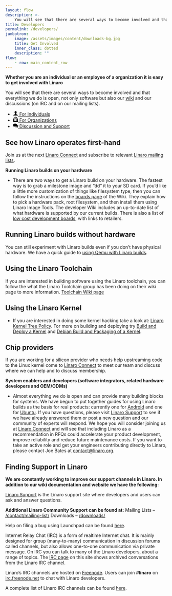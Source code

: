 ```yaml
---
layout: flow
description: >-
    You will see that there are several ways to become involved and that everything we do is open, not only software but also our wiki and our discussions (on IRC and on our mailing lists).
title: Developers
permalink: /developers/
jumbotron:
    image: /assets/images/content/downloads-bg.jpg
    title: Get Involved
    inner_class: dotted
    description: ""
flow:
    - row: main_content_row
---
```

**Whether you are an individual or an employee of a organization it is easy to get involved with Linaro**

You will see that there are several ways to become involved and that everything we do is open, not only software but also our [wiki](http://wiki-archive.linaro.org/FrontPage) and our discussions (on IRC and on our mailing lists).

<ul class="nav nav-tabs" role="tablist" id="tabbed_nav">
<li role="presentation" class="active">
<a href="#individuals" role="tab" data-toggle="tab">
<svg class="mk-svg-icon small" data-name="mk-moon-user" data-cacheid="icon-59a7eb5b217bb" style=" height:16px; width: 16px; " xmlns="http://www.w3.org/2000/svg" viewBox="0 0 512 512">
<path d="M311.413 351.368c-11.055-1.759-11.307-32.157-11.307-32.157s32.484-32.158 39.564-75.401c19.045 0 30.809-45.973 11.761-62.148.795-17.027 24.48-133.662-95.431-133.662s-96.225 116.635-95.432 133.662c-19.047 16.175-7.285 62.148 11.761 62.148 7.079 43.243 39.564 75.401 39.564 75.401s-.252 30.398-11.307 32.157c-35.61 5.666-168.586 64.317-168.586 128.632h448c0-64.315-132.976-122.966-168.587-128.632z">
</path>
</svg> For Individuals
</a>
</li>
<li role="presentation">
<a href="#organizations" role="tab" data-toggle="tab">
<svg class="mk-svg-icon small" data-name="mk-moon-library-2" data-cacheid="icon-59a7eb5b21ebf"
style=" height:16px; width: 16px; " xmlns="http://www.w3.org/2000/svg" viewBox="0 0 512 512">
<path
d="M256 0l-256 160h512l-256-160zm144 192l16 32v192h64v-192l16-32h-96zm-128 0l16 32v192h64v-192l16-32h-96zm-128 0l16 32v192h64v-192l16-32h-96zm-128 0l16 32v192h64v-192l16-32h-96zm0 256l-16 64h512l-16-64h-480zm272-352c0 17.673-14.327 32-32 32-17.673 0-32-14.327-32-32s14.327-32 32-32c17.673 0 32 14.327 32 32z">
</path>
</svg> For Organizations
</a>
</li>
<li role="presentation">
<a href="#support" role="tab" data-toggle="tab">
<svg class="mk-svg-icon small" data-name="mk-icon-comments" data-cacheid="icon-59a7eb5b222e2"
style=" height:16px; width: 16px; " xmlns="http://www.w3.org/2000/svg" viewBox="0 0 1792 1792">
<path
d="M1408 768q0 139-94 257t-256.5 186.5-353.5 68.5q-86 0-176-16-124 88-278 128-36 9-86 16h-3q-11 0-20.5-8t-11.5-21q-1-3-1-6.5t.5-6.5 2-6l2.5-5 3.5-5.5 4-5 4.5-5 4-4.5q5-6 23-25t26-29.5 22.5-29 25-38.5 20.5-44q-124-72-195-177t-71-224q0-139 94-257t256.5-186.5 353.5-68.5 353.5 68.5 256.5 186.5 94 257zm384 256q0 120-71 224.5t-195 176.5q10 24 20.5 44t25 38.5 22.5 29 26 29.5 23 25q1 1 4 4.5t4.5 5 4 5 3.5 5.5l2.5 5 2 6 .5 6.5-1 6.5q-3 14-13 22t-22 7q-50-7-86-16-154-40-278-128-90 16-176 16-271 0-472-132 58 4 88 4 161 0 309-45t264-129q125-92 192-212t67-254q0-77-23-152 129 71 204 178t75 230z">
</path>
</svg> Discussion and Support
</a>
</li>
</ul>

<div class="tab-content" id="tabbed_nav_content">
<div role="tabpanel" class="tab-pane tab-pane-legal active" id="individuals" markdown="1">

## See how Linaro operates first-hand

Join us at the next [Linaro Connect](https://connect.linaro.org/) and subscribe to relevant [Linaro mailing
lists](http://lists.linaro.org/mailman/listinfo).

**Running Linaro builds on your hardware**

* There are two ways to get a Linaro build on your hardware. The fastest way is to grab a milestone image and
“dd” it to your SD card. If you’d like a little more customization of things like filesystem type, then you can
follow the instructions on the [boards page](https://wiki-archive.linaro.org/Boards) of the Wiki. They explain
how to pick a hardware pack, root filesystem, and then install them using Linaro Image Tools. The developer Wiki
includes an up-to-date list of what hardware is supported by our current builds. There is also a list of [low
cost development boards](http://wiki-archive.linaro.org/Boards), with links to retailers.

## Running Linaro builds without hardware

You can still experiment with Linaro builds even if you don’t have physical hardware. We have a quick guide to
[using Qemu with Linaro builds](https://wiki-archive.linaro.org/Resources/HowTo/Qemu).

## Using the Linaro Toolchain

If you are interested in building software using the Linaro toolchain, you can follow the what the Linaro
Toolchain group has been doing on their wiki page to more information. [Toolchain Wiki
page](https://wiki-archive.linaro.org/WorkingGroups/ToolChain)


## Using the Linaro Kernel

* If you are interested in doing some kernel hacking take a look at: [Linaro Kernel Tree
Policy](http://wiki-archive.linaro.org/Platform/DevPlatform/LinuxLinaroKernelTreeProcess). For more on building
and deploying try [Build and Deploy a Kernel](https://wiki-archive.linaro.org/Resources/HowTo/KernelDeploy) and
[Debian Build and Packaging of a Kernel](https://wiki-archive.linaro.org/Resources/HowTo/PackageYourOwnKernel).
</div>



<div role="tabpanel" class="tab-pane tab-pane-legal" id="organizations" markdown="1">

## Chip providers

If you are working for a silicon provider who needs help upstreaming code to the Linux kernel come to [Linaro
Connect](https://connect.linaro.org/ "Linaro Connect event") to meet our team and discuss where we can help and
to discuss membership.

**System enablers and developers (software integrators, related hardware developers and OEM/ODMs)**

* Almost everything we do is open and can provide many building blocks for systems. We have begun to put
together guides for using Linaro builds as the basis for real products: currently one for
[Android](https://wiki-archive.linaro.org/LinaroForProductBuilders/Android "Linaro for Android product
builders") and one for [Ubuntu](https://wiki-archive.linaro.org/LinaroForProductBuilders/Ubuntu "Linaro for
Ubuntu products builders"). If you have questions, please visit [Linaro
Support](https://servicedesk.linaro.org/servicedesk/customer/portal/6 "Linaro support") to see if we have
already answered them or post a new question and our community of experts will respond. We hope you will
consider joining us at [Linaro Connect](https://connect.linaro.org/ "Linaro Connect event") and will see that
including Linaro as a recommendation in RFQs could accelerate your product development, improve reliability and
reduce future maintenance costs. If you want to take an active role and get your engineers contributing directly
to Linaro, please contact Joe Bates at [contact@linaro.org](mailto:contact@linaro.org).

</div>



<div role="tabpanel" class="tab-pane tab-pane-legal" id="support" markdown="1">


## Finding Support in Linaro

**We are constantly working to improve our support channels in Linaro. In addition to our wiki documentation and
website we have the following:**

[Linaro Support](https://support.linaro.org/) is the Linaro support site where developers and users can ask and
answer questions.

**Additional Linaro Community Support can be found at:**
Mailing Lists – [/contact/mailing-list/](/contact/mailing-list/)
Downloads – [/downloads/](/downloads/)

Help on filing a bug using Launchpad can be found
[here](https://wiki-archive.linaro.org/Resources/HowTo/LoggingABug).

Internet Relay Chat (IRC) is a form of realtime Internet chat. It is mainly designed for group (many-to-many)
communication in discussion forums called channels, but also allows one-to-one communication via private
message. On IRC you can talk to many of the Linaro developers, about a range of topics. The [IRC
page](http://irclogs.linaro.org/ "Linaro IRC logs") on this site shows archived conversations from the Linaro
IRC channel.

Linaro’s IRC channels are hosted on [Freenode](http://freenode.net/). Users can join **#linaro** on
[irc.freenode.net](http://freenode.net/) to chat with Linaro developers.

A complete list of Linaro IRC channels can be found [here](https://wiki-archive.linaro.org/GettingInvolved/IRC).

</div>
</div>
